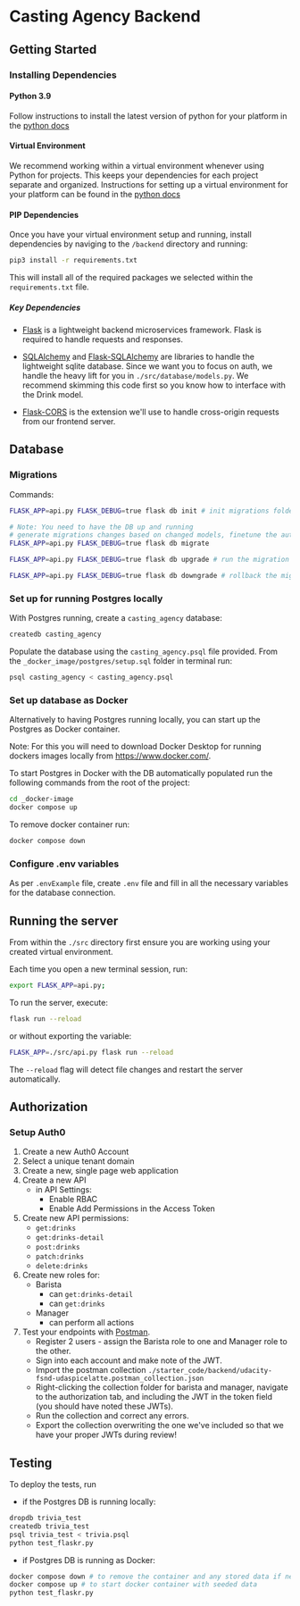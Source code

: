# Casting Agency Backend

## Getting Started

### Installing Dependencies

#### Python 3.9

Follow instructions to install the latest version of python for your platform in the [python docs](https://docs.python.org/3/using/unix.html#getting-and-installing-the-latest-version-of-python)

#### Virtual Environment

We recommend working within a virtual environment whenever using Python for projects. This keeps your dependencies for each project separate and organized. Instructions for setting up a virtual environment for your platform can be found in the [python docs](https://packaging.python.org/guides/installing-using-pip-and-virtual-environments/)

#### PIP Dependencies

Once you have your virtual environment setup and running, install dependencies by naviging to the `/backend` directory and running:

```bash
pip3 install -r requirements.txt
```

This will install all of the required packages we selected within the `requirements.txt` file.

##### Key Dependencies

- [Flask](http://flask.pocoo.org/) is a lightweight backend microservices framework. Flask is required to handle requests and responses.

- [SQLAlchemy](https://www.sqlalchemy.org/) and [Flask-SQLAlchemy](https://flask-sqlalchemy.palletsprojects.com/en/2.x/) are libraries to handle the lightweight sqlite database. Since we want you to focus on auth, we handle the heavy lift for you in `./src/database/models.py`. We recommend skimming this code first so you know how to interface with the Drink model.

- [Flask-CORS](https://flask-cors.readthedocs.io/en/latest/#) is the extension we'll use to handle cross-origin requests from our frontend server.

## Database

### Migrations

Commands:
```bash
FLASK_APP=api.py FLASK_DEBUG=true flask db init # init migrations folder, this was already done

# Note: You need to have the DB up and running
# generate migrations changes based on changed models, finetune the autogenerated migrations
FLASK_APP=api.py FLASK_DEBUG=true flask db migrate 

FLASK_APP=api.py FLASK_DEBUG=true flask db upgrade # run the migration

FLASK_APP=api.py FLASK_DEBUG=true flask db downgrade # rollback the migration
```

### Set up for running Postgres locally

With Postgres running, create a `casting_agency` database:

```bash
createdb casting_agency
```

Populate the database using the `casting_agency.psql` file provided. From the `_docker_image/postgres/setup.sql` folder in terminal run:

```bash
psql casting_agency < casting_agency.psql
```

### Set up database as Docker 

Alternatively to having Postgres running locally, you can start up the Postgres as Docker container.

Note: For this you will need to download Docker Desktop for running dockers images locally from https://www.docker.com/.

To start Postgres in Docker with the DB automatically populated run the following commands from the root of the project:

```bash
cd _docker-image
docker compose up
```

To remove docker container run:

```bash
docker compose down
```

### Configure .env variables

As per `.envExample` file, create `.env` file and fill in all the necessary variables for the database connection.


## Running the server

From within the `./src` directory first ensure you are working using your created virtual environment.

Each time you open a new terminal session, run:

```bash
export FLASK_APP=api.py;
```

To run the server, execute:

```bash
flask run --reload
```

or without exporting the variable:

```bash
FLASK_APP=./src/api.py flask run --reload
```

The `--reload` flag will detect file changes and restart the server automatically.

## Authorization
 
### Setup Auth0

1. Create a new Auth0 Account
2. Select a unique tenant domain
3. Create a new, single page web application
4. Create a new API
   - in API Settings:
     - Enable RBAC
     - Enable Add Permissions in the Access Token
5. Create new API permissions:
   - `get:drinks`
   - `get:drinks-detail`
   - `post:drinks`
   - `patch:drinks`
   - `delete:drinks`
6. Create new roles for:
   - Barista
     - can `get:drinks-detail`
     - can `get:drinks`
   - Manager
     - can perform all actions
7. Test your endpoints with [Postman](https://getpostman.com).
   - Register 2 users - assign the Barista role to one and Manager role to the other.
   - Sign into each account and make note of the JWT.
   - Import the postman collection `./starter_code/backend/udacity-fsnd-udaspicelatte.postman_collection.json`
   - Right-clicking the collection folder for barista and manager, navigate to the authorization tab, and including the JWT in the token field (you should have noted these JWTs).
   - Run the collection and correct any errors.
   - Export the collection overwriting the one we've included so that we have your proper JWTs during review!

## Testing

To deploy the tests, run

- if the Postgres DB is running locally:

```bash
dropdb trivia_test
createdb trivia_test
psql trivia_test < trivia.psql
python test_flaskr.py
```

- if Postgres DB is running as Docker:

```bash
docker compose down # to remove the container and any stored data if needed
docker compose up # to start docker container with seeded data
python test_flaskr.py
```